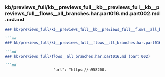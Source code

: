 ### kb/previews_full/kb__previews_full__kb__previews_full__kb__previews_full__flows__all_branches.har.part016.md.part002.md.md.md

```md
### kb/previews_full/kb__previews_full__kb__previews_full__flows__all_branches.har.part016.md.part002.md.md

```md
### kb/previews_full/kb__previews_full__flows__all_branches.har.part016.md.part002.md

```md
### kb/previews_full/flows__all_branches.har.part016.md (part 002)

```md
                      "url": "https://n958200.
```

```

```

```

```
